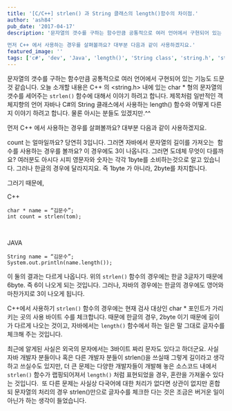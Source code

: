 ```yaml
---
title: '[C/C++] strlen() 과 String 클래스의 length()함수의 차이점.'
author: 'ash84'
pub_date: '2017-04-17'
description: '문자열의 갯수를 구하는 함수만큼 공통적으로 여러 언어에서 구현되어 있는 기능도 드문것 같습니다. 오늘 소개할 내용은 C++ 의  내에 있는 char * 형의 문자열의 갯수를 세어주는 `strlen()` 함수에 대해서 이야기 하려고 합니다. 제목처럼 일반적인 객체지향의 언어 자바나 C#의 String 클래스에서 사용하는 length() 함수와 어떻게 다른지 이야기 하려고 합니다. 물론 아시는 분들도 있겠지만.^^   

먼저 C++ 에서 사용하는 경우를 살펴볼까요? 대부분 다음과 같이 사용하겠지요.'
featured_image: ''
tags: ['c#', 'dev', 'Java', 'length()', 'String class', 'string.h', 'strlen']
---
```


문자열의 갯수를 구하는 함수만큼 공통적으로 여러 언어에서 구현되어 있는 기능도 드문것 같습니다. 오늘 소개할 내용은 C++ 의 <string.h> 내에 있는 char * 형의 문자열의 갯수를 세어주는 `strlen()` 함수에 대해서 이야기 하려고 합니다. 제목처럼 일반적인 객체지향의 언어 자바나 C#의 String 클래스에서 사용하는 length() 함수와 어떻게 다른지 이야기 하려고 합니다. 물론 아시는 분들도 있겠지만.^^   

먼저 C++ 에서 사용하는 경우를 살펴볼까요? 대부분 다음과 같이 사용하겠지요.

<script src="https://gist.github.com/3353781.js"></script>


count 는 얼마일까요? 당연히 3입니다. 그러면 자바에서 문자열의 길이를 가져오는  함수를 사용하는 경우를 볼까요? 이 경우에도 3이 나옵니다. 그러면 도데체 무엇이 다를까요? 여러분도 아시다 시피 영문자와 숫자는 각각 1byte를 소비하는것으로 알고 있습니다. 그러나 한글의 경우에 달라지지요. 즉 1byte 가 아니라, 2byte를 차지합니다. 

그러기 때문에, 
<br/>

C++
```
char * name = “김문수”;
int count = strlen(tom);
```
<br/>


JAVA

```
String name = “김문수”; 
System.out.println(name.length());
```

이 둘의 결과는 다르게 나옵니다. 위의 `strlen()` 함수의 경우에는 한글 3글자기 때문에 6byte. 즉 6이 나오게 되는 것입니다. 그러나, 자바의 경우에는 한글의 경우에도 영어와 마찬가지로 3이 나오게 됩니다. 


C++에서 사용하기 `strlen()` 함수의 경우에는 현재 검사 대상인 char * 포인트가 가리키는 곳의 사용 바이트 수를 체크합니다. 때문에 한글의 경우, 2byte 이기 때문에 길이가 다르게 나오는 것이고, 자바에서는 `length()` 함수에서 하는 일은 말 그대로 글자수를 체크해 주는 것입니다.  

<script async src="//pagead2.googlesyndication.com/pagead/js/adsbygoogle.js"></script>
<!-- ash84.net_링크광고 -->
<ins class="adsbygoogle"
     style="display:block"
     data-ad-client="ca-pub-8699046198561974"
     data-ad-slot="8167194879"
     data-ad-format="link"></ins>
<script>
(adsbygoogle = window.adsbygoogle || []).push({});
</script>

최근에 알게된 사실은 외국의 문자에서는 3바이트 짜리 문자도 있다고 하더군요. 사실 자바 개발자 분들이나 혹은 다른 개발자 분들이 strlen()을 쓰실때 그렇게 길이라고 생각하고 쓰실수도 있지만, 더 큰 문제는 다양한 개발자들이 개발해 놓은 소스코드 내에서 `strlen()` 함수가 랩핑되어져서 `length()` 처럼 표현되었을 경우, 혼란을 가져올수 있다는 것입니다.  또 다른 문제는 사실상 다국어에 대한 처리가 없다면 상관이 없지만 혼합되 문자열의 처리의 경우 strlen()만으로 글자수를 체크한 다는 것은 조금은 버거운 일이 아닌가 하는 생각이 들었습니다.  
